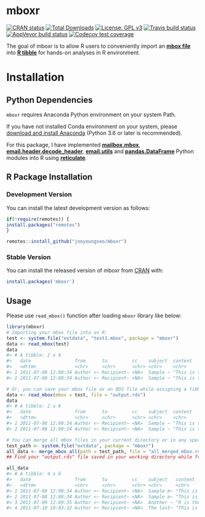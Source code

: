 mboxr
=====

<!-- badges: start -->

[![CRAN
status](https://www.r-pkg.org/badges/version/mboxr)](https://cran.r-project.org/package=mboxr)
[![Total
Downloads](https://cranlogs.r-pkg.org/badges/grand-total/mboxr?color=orange)](https://cranlogs.r-pkg.org/badges/grand-total/mboxr)
[![License: GPL
v3](https://img.shields.io/badge/License-GPL%20v3-blue.svg)](http://www.gnu.org/licenses/gpl-3.0)
[![Travis build
status](https://travis-ci.org/jooyoungseo/mboxr.svg?branch=master)](https://travis-ci.org/jooyoungseo/mboxr)
[![AppVeyor build
status](https://ci.appveyor.com/api/projects/status/github/jooyoungseo/mboxr?branch=master&svg=true)](https://ci.appveyor.com/project/jooyoungseo/mboxr)
[![Codecov test
coverage](https://codecov.io/gh/jooyoungseo/mboxr/branch/master/graph/badge.svg)](https://codecov.io/gh/jooyoungseo/mboxr?branch=master)
<!-- badges: end -->

The goal of mboxr is to allow R users to conveniently import an [**mbox
file**](https://en.wikipedia.org/wiki/Mbox) into [**R
tibble**](https://tibble.tidyverse.org/) for hands-on analyses in R
environment.

Installation
============

Python Dependencies
-------------------

`mboxr` requires Anaconda Python environment on your system Path.

If you have not installed Conda environment on your system, please
[download and install Anaconda](https://www.anaconda.com/download/)
(Python 3.6 or later is recommended).

For this package, I have implemented
[**mailbox.mbox**](https://docs.python.org/3/library/mailbox.html),
[**email.header.decode\_header**](https://docs.python.org/3/library/email.header.html),
[**email.utils**](https://docs.python.org/3/library/email.utils.html)
and [**pandas.DataFrame**](https://pandas.pydata.org/) Python modules
into R using [**reticulate**](https://rstudio.github.io/reticulate/).

R Package Installation
----------------------

### Development Version

You can install the latest development version as follows:

``` r
if(!require(remotes)) {
install.packages("remotes")
}

remotes::install_github("jooyoungseo/mboxr")
```

### Stable Version

You can install the released version of mboxr from
[CRAN](https://CRAN.R-project.org) with:

``` r
install.packages('mboxr')
```

Usage
-----

Please use `read_mbox()` function after loading `mboxr` library like
below:

``` r
library(mboxr)
# Importing your mbox file into an R:
test <- system.file("extdata", "test1.mbox", package = "mboxr")
data <- read_mbox(test)
data
#> # A tibble: 2 x 6
#>   date                from      to         cc    subject  content          
#>   <dttm>              <chr>     <chr>      <chr> <chr>    <chr>            
#> 1 2011-07-08 12:08:34 Author <~ Recipient~ <NA>  Sample ~ "This is the bod~
#> 2 2011-07-08 12:08:34 Author <~ Recipient~ <NA>  Sample ~ "This is the sec~

# Or, you can save your mbox file as an RDS file while assigning a tibble variable at the same time like below:
data <- read_mbox(mbox = test, file = "output.rds")
data
#> # A tibble: 2 x 6
#>   date                from      to         cc    subject  content          
#>   <dttm>              <chr>     <chr>      <chr> <chr>    <chr>            
#> 1 2011-07-08 12:08:34 Author <~ Recipient~ <NA>  Sample ~ "This is the bod~
#> 2 2011-07-08 12:08:34 Author <~ Recipient~ <NA>  Sample ~ "This is the sec~

# You can merge all mbox files in your current directory or in any specified path into one tibble and save as an RDS file for the integrated one:
test_path <- system.file("extdata", package = "mboxr")
all_data <- merge_mbox_all(path = test_path, file = "all_merged_mbox.rds")
## Find your "output.rds" file saved in your working directory while freely using the imported tibble in your R session!

all_data
#> # A tibble: 4 x 6
#>   date                from      to         cc    subject   content         
#>   <dttm>              <chr>     <chr>      <chr> <chr>     <chr>           
#> 1 2011-07-08 12:08:34 Author <~ Recipient~ <NA>  Sample m~ "This is the bo~
#> 2 2011-07-08 12:08:34 Author <~ Recipient~ <NA>  Sample m~ "This is the se~
#> 3 2011-07-09 12:09:35 Author <~ Recipient~ <NA>  Another ~ "R is the best!~
#> 4 2011-07-10 10:03:32 Author <~ Recipient~ <NA>  The last~ "This is the la~
```
